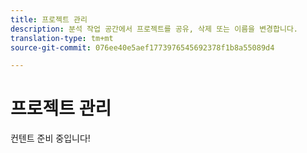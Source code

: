 ```yaml
---
title: 프로젝트 관리
description: 분석 작업 공간에서 프로젝트를 공유, 삭제 또는 이름을 변경합니다.
translation-type: tm+mt
source-git-commit: 076ee40e5aef1773976545692378f1b8a55089d4

---
```



# 프로젝트 관리

컨텐트 준비 중입니다!
